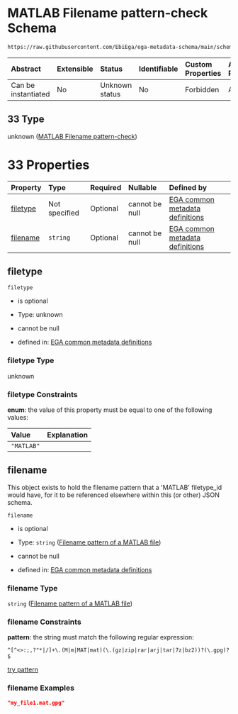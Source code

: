 # MATLAB Filename pattern-check Schema

```txt
https://raw.githubusercontent.com/EbiEga/ega-metadata-schema/main/schemas/EGA.common-definitions.json#/definitions/filename-filetype-pattern-check/anyOf/33
```



| Abstract            | Extensible | Status         | Identifiable | Custom Properties | Additional Properties | Access Restrictions | Defined In                                                                                           |
| :------------------ | :--------- | :------------- | :----------- | :---------------- | :-------------------- | :------------------ | :--------------------------------------------------------------------------------------------------- |
| Can be instantiated | No         | Unknown status | No           | Forbidden         | Allowed               | none                | [EGA.common-definitions.json\*](../../../schemas/EGA.common-definitions.json "open original schema") |

## 33 Type

unknown ([MATLAB Filename pattern-check](ega-12-definitions-check-filetype-checks-based-on-its-filename-anyof-matlab-filename-pattern-check.md))

# 33 Properties

| Property              | Type          | Required | Nullable       | Defined by                                                                                                                                                                                                                                                                                                                                                              |
| :-------------------- | :------------ | :------- | :------------- | :---------------------------------------------------------------------------------------------------------------------------------------------------------------------------------------------------------------------------------------------------------------------------------------------------------------------------------------------------------------------- |
| [filetype](#filetype) | Not specified | Optional | cannot be null | [EGA common metadata definitions](ega-12-definitions-check-filetype-checks-based-on-its-filename-anyof-matlab-filename-pattern-check-properties-filetype.md "https://raw.githubusercontent.com/EbiEga/ega-metadata-schema/main/schemas/EGA.common-definitions.json#/definitions/filename-filetype-pattern-check/anyOf/33/properties/filetype")                          |
| [filename](#filename) | `string`      | Optional | cannot be null | [EGA common metadata definitions](ega-12-definitions-check-filetype-checks-based-on-its-filename-anyof-matlab-filename-pattern-check-properties-filename-pattern-of-a-matlab-file.md "https://raw.githubusercontent.com/EbiEga/ega-metadata-schema/main/schemas/EGA.common-definitions.json#/definitions/filename-filetype-pattern-check/anyOf/33/properties/filename") |

## filetype



`filetype`

*   is optional

*   Type: unknown

*   cannot be null

*   defined in: [EGA common metadata definitions](ega-12-definitions-check-filetype-checks-based-on-its-filename-anyof-matlab-filename-pattern-check-properties-filetype.md "https://raw.githubusercontent.com/EbiEga/ega-metadata-schema/main/schemas/EGA.common-definitions.json#/definitions/filename-filetype-pattern-check/anyOf/33/properties/filetype")

### filetype Type

unknown

### filetype Constraints

**enum**: the value of this property must be equal to one of the following values:

| Value      | Explanation |
| :--------- | :---------- |
| `"MATLAB"` |             |

## filename

This object exists to hold the filename pattern that a 'MATLAB' filetype\_id would have, for it to be referenced elsewhere within this (or other) JSON schema.

`filename`

*   is optional

*   Type: `string` ([Filename pattern of a MATLAB file](ega-12-definitions-check-filetype-checks-based-on-its-filename-anyof-matlab-filename-pattern-check-properties-filename-pattern-of-a-matlab-file.md))

*   cannot be null

*   defined in: [EGA common metadata definitions](ega-12-definitions-check-filetype-checks-based-on-its-filename-anyof-matlab-filename-pattern-check-properties-filename-pattern-of-a-matlab-file.md "https://raw.githubusercontent.com/EbiEga/ega-metadata-schema/main/schemas/EGA.common-definitions.json#/definitions/filename-filetype-pattern-check/anyOf/33/properties/filename")

### filename Type

`string` ([Filename pattern of a MATLAB file](ega-12-definitions-check-filetype-checks-based-on-its-filename-anyof-matlab-filename-pattern-check-properties-filename-pattern-of-a-matlab-file.md))

### filename Constraints

**pattern**: the string must match the following regular expression:&#x20;

```regexp
^[^<>:;,?"*|/]+\.(M|m|MAT|mat)(\.(gz|zip|rar|arj|tar|7z|bz2))?(\.gpg)?$
```

[try pattern](https://regexr.com/?expression=%5E%5B%5E%3C%3E%3A%3B%2C%3F%22*%7C%2F%5D%2B%5C.\(M%7Cm%7CMAT%7Cmat\)\(%5C.\(gz%7Czip%7Crar%7Carj%7Ctar%7C7z%7Cbz2\)\)%3F\(%5C.gpg\)%3F%24 "try regular expression with regexr.com")

### filename Examples

```json
"my_file1.mat.gpg"
```
